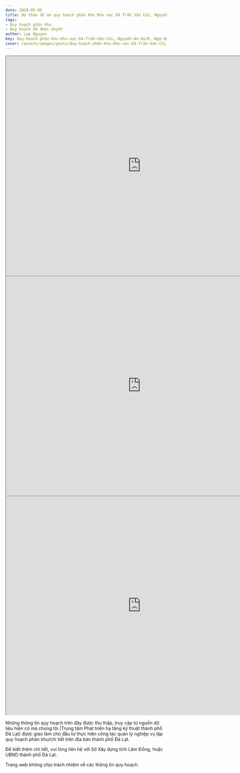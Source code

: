 ```yaml
---
date: 2020-05-05
title: Dự thảo đồ án quy hoạch phân khu Khu vực D4 Trần Văn Côi, Nguyễn An Ninh, Ngô Quyền, Cao Thắng, P5,6,7
tags:
- Quy hoạch phân khu
- Quy hoạch đã được duyệt
author: Lap Nguyen
key: Quy-hoạch-phân-khu-Khu-vực-D4-Trần-Văn-Côi,-Nguyễn-An-Ninh,-Ngô-Quyền,-Cao-Thắng,-P5,6,7
cover: /assets/images/posts/Quy-hoạch-phân-khu-Khu-vực-D4-Trần-Văn-Côi,-Nguyễn-An-Ninh,-Ngô-Quyền,-Cao-Thắng,-P5,6,7.png.png
---
```

<iframe src="https://drive.google.com/file/d/1nEvvLo9lQwol7sVA7Fh5IxDzGZNwYgcJ/preview" width="840" height="680"></iframe>
<iframe src="https://drive.google.com/file/d/1rvgRZm_CvMHytGueQG95HFRrlVeKudfx/preview" width="840" height="680"></iframe>
<iframe src="https://drive.google.com/file/d/1FzUX0XrwafdD5Loc2EtkDEJMbyEKx-mW/preview" width="840" height="680"></iframe>

Những thông tin quy hoạch trên đây được thu thập, truy cập từ nguồn dữ liệu hiện có mà chúng tôi 
(Trung tâm Phát triển hạ tầng kỹ thuật thành phố Đà Lạt) được giao làm chủ đầu tư thực hiện công tác quản lý nghiệp vụ 
lập quy hoạch phân khu/chi tiết trên địa bàn thành phố Đà Lạt.

Để biết thêm chi tiết, vui lòng liên hệ với Sở Xây dựng tỉnh Lâm Đồng, hoặc UBND thành phố Đà Lạt.

Trang web không chịu trách nhiệm về các thông tin quy hoạch.
